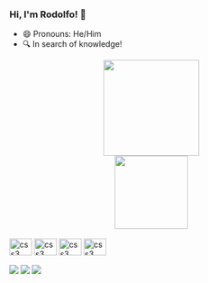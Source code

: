 ### Hi, I'm <a style="text-decoration: none; text-color: unset; text-underline-position: none;" href="https://github.com/cesarodolfo">Rodolfo</a>! 👋

- 😄 Pronouns: He/Him
- 🔍 In search of knowledge!

<div align="center">
  <img height="170em" src="https://github-readme-stats.vercel.app/api?username=cesarodolfo&show_icons=true&theme=dark&include_all_commits=true&count_private=true">
  <br>
  <img height="130em" align="center" src="https://github-readme-stats.vercel.app/api/top-langs/?username=cesarodolfo&layout=compact&langs_count=7&theme=dark">
</div>

<div style="display: inline_block"><br>
  <img align="center" alt="css3" height="30" width="40" src="https://cdn.jsdelivr.net/gh/devicons/devicon/icons/html5/html5-original.svg">
  <img align="center" alt="css3" height="30" width="40" src="https://cdn.jsdelivr.net/gh/devicons/devicon/icons/css3/css3-original.svg">
  <img align="center" alt="css3" height="30" width="40" src="https://cdn.jsdelivr.net/gh/devicons/devicon/icons/php/php-plain.svg">
  <img align="center" alt="css3" height="30" width="40" src="https://cdn.jsdelivr.net/gh/devicons/devicon/icons/mysql/mysql-original.svg">
</div>

<br>

<div>
  <a href="mailto:rodolfocordeiro2002@gmail.com" target="_blank"><img src="https://img.shields.io/badge/-Gmail-%23333?style=for-the-badge&logo=gmail&logoColor=white" target="_blank"></a>
  <a href="https://www.linkedin.com/in/rodolfo-cordeiro-b448a0195" target="_blank"><img src="https://img.shields.io/badge/-LinkedIn-%230077B5?style=for-the-badge&logo=linkedin&logoColor=white" target="_blank"></a>
  <a href="https://instagram.com/cesarodolfo05" target="_blank"><img src="https://img.shields.io/badge/-Instagram-%23E4405F?style=for-the-badge&logo=instagram&logoColor=white" target="_blank"></a>
</div>
